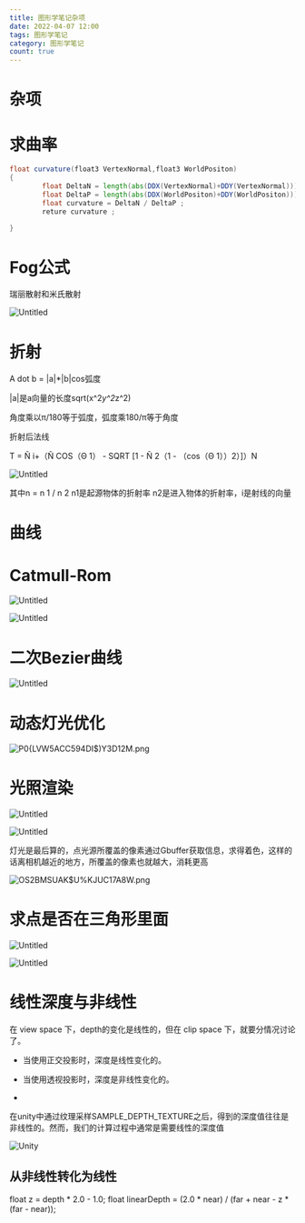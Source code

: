 ```yaml
---
title: 图形学笔记杂项
date: 2022-04-07 12:00
tags: 图形学笔记
category: 图形学笔记
count: true
---
```

# 杂项

# 求曲率

```glsl ""
float curvature(float3 VertexNormal,float3 WorldPositon)
{
		float DeltaN = length(abs(DDX(VertexNormal)+DDY(VertexNormal)));
		float DeltaP = length(abs(DDX(WorldPositon)+DDY(WorldPositon)));
		float curvature = DeltaN / DeltaP ;
		reture curvature ;

}
```

# Fog公式

瑞丽散射和米氏散射

![Untitled](Untitled.png)

# 折射

A dot b = |a|*|b|cos弧度

|a|是a向量的长度sqrt(x^2*y^2*z^2)

角度乘以π/180等于弧度，弧度乘180/π等于角度

折射后法线

T = Ñ i+（Ñ COS（Θ 1） - SQRT [1 - Ñ 2（1 - （cos（Θ 1））2）]）N

![Untitled](Untitled%201.png)

其中n = n 1 / n 2 n1是起源物体的折射率 n2是进入物体的折射率，i是射线的向量

# 曲线

# **Catmull-Rom**

![Untitled](Untitled%202.png)

![Untitled](Untitled%203.png)

# 二次Bezier曲线

![Untitled](Untitled%204.png)

# 动态灯光优化

![P0{LVW5ACC594DI$)Y3D12M.png](P0LVW5ACC594DIY3D12M.png)

# 光照渲染

![Untitled](Untitled%205.png)

![Untitled](Untitled%206.png)

灯光是最后算的，点光源所覆盖的像素通过Gbuffer获取信息，求得着色，这样的话离相机越近的地方，所覆盖的像素也就越大，消耗更高

![OS2BMSUAK$U%KJUC17A8W.png](OS2BMSUAKUKJUC17A8W.png)

# 求点是否在三角形里面

![Untitled](Untitled%207.png)

![Untitled](Untitled%208.png)
# 线性深度与非线性
在 view space 下，depth的变化是线性的，但在 clip space 下，就要分情况讨论了。

- 当使用正交投影时，深度是线性变化的。

- 当使用透视投影时，深度是非线性变化的。
- 
在unity中通过纹理采样SAMPLE_DEPTH_TEXTURE之后，得到的深度值往往是非线性的。然而，我们的计算过程中通常是需要线性的深度值

![Unity](Untitled%209.png)

## 从非线性转化为线性
float z = depth * 2.0 - 1.0;
float linearDepth = (2.0 * near) / (far + near - z * (far - near));